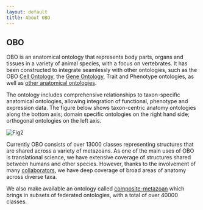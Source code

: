```yaml
---
layout: default
title: About OBO
---
```


## OBO

OBO is an anatomical ontology that represents body parts, organs
and tissues in a variety of animal species, with a focus on
vertebrates. It has been constructed to integrate seamlessly with
other ontologies, such as the OBO [Cell Ontology](http://cellontology.org), the [Gene Ontology](http://geneontology.org),
Trait and Phenotype ontologies, as well as [other anatomical ontologies](http://obofoundry.org).

The ontology includes comprehensive relationships to taxon-specific
anatomical ontologies, allowing integration of functional, phenotype
and expression data. The figure below shows taxon-centric anatomy
ontologies along the bottom axis; domain specific ontologies on the
right hand side; orthogonal ontologies on the left axis.

![Fig2](http://www.ncbi.nlm.nih.gov/pmc/articles/instance/3334586/bin/gb-2012-13-1-r5-2.jpg)

Currently OBO consists of over 13000 classes representing
structures that are shared across a variety of metazoans. As one of
the main uses of OBO is translational science, we have extensive
coverage of structures shared between humans and other
species. However, thanks to the involvement of many
[collaborators](/about/adopters.html), we have deep coverage of broad areas
of anatomy across diverse taxa.

We also make available an ontology called
[composite-metazoan](/downloads.html#multiont) which brings in subsets
of federated ontologies, with a total of over 40000 classes.


